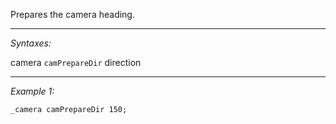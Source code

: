 Prepares the camera heading.


---
*Syntaxes:*

camera `camPrepareDir` direction

---
*Example 1:*

```sqf
_camera camPrepareDir 150;
```